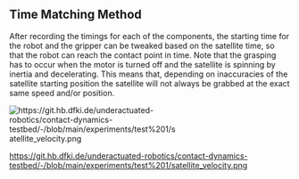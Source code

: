 ## Time Matching Method

After recording the timings for each of the components, the starting time for the robot and the gripper can be tweaked based on the satellite time, so that the robot can reach the contact point in time. Note that the grasping has to occur when the motor is turned off and the satellite is spinning by inertia and decelerating. This means that, depending on inaccuracies of the satellite starting position the satellite will not always be grabbed at the exact same speed and/or position.

<img
  src="/path/to/img.jpg"
  alt="https://git.hb.dfki.de/underactuated-robotics/contact-dynamics-testbed/-/blob/main/experiments/test%201/satellite_velocity.png"
  title="Optional title"
  style="display: inline-block; margin: 0 auto; max-width: 300px">

https://git.hb.dfki.de/underactuated-robotics/contact-dynamics-testbed/-/blob/main/experiments/test%201/satellite_velocity.png
